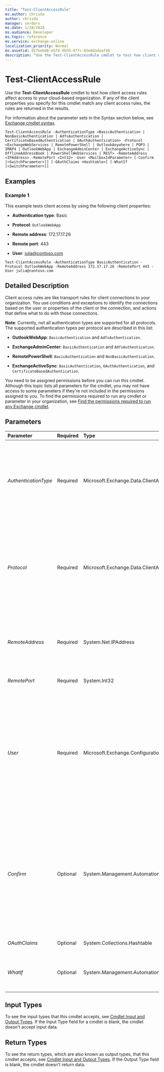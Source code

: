 ```yaml
---
title: "Test-ClientAccessRule"
ms.author: chrisda
author: chrisda
manager: serdars
ms.date: 1/18/2018
ms.audience: Developer
ms.topic: reference
ms.service: exchange-online
localization_priority: Normal
ms.assetid: d17ee6d8-e5f4-4b5d-977c-85e8dadeaf48
description: "Use the Test-ClientAccessRule cmdlet to test how client access rules affect access to your cloud-based organization. If any of the client properties you specify for this cmdlet match any client access rules, the rules are returned in the results."
---
```


# Test-ClientAccessRule

Use the **Test-ClientAccessRule** cmdlet to test how client access rules affect access to your cloud-based organization. If any of the client properties you specify for this cmdlet match any client access rules, the rules are returned in the results.
  
For information about the parameter sets in the Syntax section below, see [Exchange cmdlet syntax](https://technet.microsoft.com/library/bb123552.aspx). 
  
```
Test-ClientAccessRule -AuthenticationType <BasicAuthentication | NonBasicAuthentication | AdfsAuthentication | CertificateBasedAuthentication | OAuthAuthentication> -Protocol <ExchangeWebServices | RemotePowerShell | OutlookAnywhere | POP3 | IMAP4 | OutlookWebApp | ExchangeAdminCenter | ExchangeActiveSync | OfflineAddressBook | PowerShellWebServices | REST> -RemoteAddress <IPAddress> -RemotePort <Int32> -User <MailboxIdParameter> [-Confirm [<SwitchParameter>]] [-OAuthClaims <Hashtable>] [-WhatIf [<SwitchParameter>]]

```

## Examples
<a name="Examples"> </a>

### Example 1

This example tests client access by using the following client properties:
  
- **Authentication type**: Basic
    
- **Protocol**:  `OutlookWebApp`
    
- **Remote address**: 172.17.17.26
    
- **Remote port**: 443
    
- **User**: julia@contoso.com
    
```
Test-ClientAccessRule -AuthenticationType BasicAuthentication -Protocol OutlookWebApp -RemoteAddress 172.17.17.26 -RemotePort 443 -User julia@contoso.com
```

## Detailed Description
<a name="DetailedDescription"> </a>

Client access rules are like transport rules for client connections to your organization. You use conditions and exceptions to identify the connections based on the user or properties of the client or the connection, and actions that define what to do with those connections.
  
 **Note**: Currently, not all authentication types are supported for all protocols. The supported authentication types per protocol are described in this list:
  
- **OutlookWebApp**:  `BasicAuthentication` and `AdfsAuthentication`.
    
- **ExchangeAdminCenter**:  `BasicAuthentication` and `AdfsAuthentication`.
    
- **RemotePowerShell**:  `BasicAuthentication` and `NonBasicAuthentication`.
    
- **ExchangeActiveSync**:  `BasicAuthentication`,  `OAuthAuthentication`, and  `CertificateBasedAuthentication`.
    
You need to be assigned permissions before you can run this cmdlet. Although this topic lists all parameters for the cmdlet, you may not have access to some parameters if they're not included in the permissions assigned to you. To find the permissions required to run any cmdlet or parameter in your organization, see [Find the permissions required to run any Exchange cmdlet](https://technet.microsoft.com/library/mt432940.aspx).
  
## Parameters
<a name="DetailedDescription"> </a>

|**Parameter**|**Required**|**Type**|**Description**|
|:-----|:-----|:-----|:-----|
| _AuthenticationType_ <br/> |Required  <br/> |Microsoft.Exchange.Data.ClientAccessAuthenticationMethod  <br/> | The _AuthenticationType_ parameter specifies the client authentication type to test. <br/>  Valid values for this parameter are: <br/>  `AdfsAuthentication` <br/>  `BasicAuthentication` <br/>  `CertificateBasedAuthentication` <br/>  `NonBasicAuthentication` <br/>  `OAuthAuthentication` <br/>  In client access rules, authentication types are defined by the _AnyOfAuthenticationTypes_ and _ExceptAnyOfAuthenticationTypes_ parameters. <br/> |
| _Protocol_ <br/> |Required  <br/> |Microsoft.Exchange.Data.ClientAccessProtocol  <br/> | The _Protocol_ parameter specifies the client protocol to test. <br/>  Valid values for this parameter are: <br/>  `ExchangeActiveSync` <br/>  `ExchangeAdminCenter` <br/>  `ExchangeWebServices` <br/>  `IMAP4` <br/>  `OfflineAddressBook` <br/>  `OutlookAnywhere` <br/>  `OutlookWebApp` <br/>  `POP3` <br/>  `PowerShellWebServices` <br/>  `RemotePowerShell` <br/>  `REST` <br/>  In client access rules, protocol types are defined by the _AnyOfProtocols_ and _ExceptAnyOfProtocols_ parameters. <br/> |
| _RemoteAddress_ <br/> |Required  <br/> |System.Net.IPAddress  <br/> |The  _RemoteAddress_ parameter specifies the client IP address to test. Valid input for this parameter is an IP address. For example, 192.168.1.50. <br/> In client access rules, IP addresses are defined by the  _AnyOfClientIPAddressesOrRanges_ and _ExceptAnyOfClientIPAddressesOrRanges_ parameters. <br/> |
| _RemotePort_ <br/> |Required  <br/> |System.Int32  <br/> |The  _RemotePort_ parameter specifies the client TCP port to test. Valid input for this parameter is an integer from 1 to 65535. <br/> |
| _User_ <br/> |Required  <br/> |Microsoft.Exchange.Configuration.Tasks.MailboxIdParameter  <br/> | The _User_ parameter specifies the user account to test. You can use any value that uniquely identifies the user. <br/>  For example: <br/>  Name <br/>  Display name <br/>  Alias <br/>  Distinguished name (DN) <br/>  Canonical DN <br/>  _\<domain name\>_\ _\<account name\>_ <br/>  Email address <br/>  GUID <br/> **LegacyExchangeDN** <br/> **SamAccountName** <br/>  User ID or user principal name (UPN) <br/>  In client access rules, users are defined by the _UsernameMatchesAnyOfPatterns_,  _UserRecipientFilter_, and  _ExceptUsernameMatchesAnyOfPatterns_ parameters. <br/> |
| _Confirm_ <br/> |Optional  <br/> |System.Management.Automation.SwitchParameter  <br/> | The _Confirm_ switch specifies whether to show or hide the confirmation prompt. How this switch affects the cmdlet depends on if the cmdlet requires confirmation before proceeding. <br/>  Destructive cmdlets (for example, **Remove-\*** cmdlets) have a built-in pause that forces you to acknowledge the command before proceeding. For these cmdlets, you can skip the confirmation prompt by using this exact syntax: `-Confirm:$false`.  <br/>  Most other cmdlets (for example, **New-\*** and **Set-\*** cmdlets) don't have a built-in pause. For these cmdlets, specifying the _Confirm_ switch without a value introduces a pause that forces you acknowledge the command before proceeding. <br/> |
| _OAuthClaims_ <br/> |Optional  <br/> |System.Collections.Hashtable  <br/> |The  _OAuthClaims_parameter specifies the OAuth claims token of a middle-tier app.  <br/> |
| _WhatIf_ <br/> |Optional  <br/> |System.Management.Automation.SwitchParameter  <br/> |The  _WhatIf_ switch simulates the actions of the command. You can use this switch to view the changes that would occur without actually applying those changes. You don't need to specify a value with this switch. <br/> |
   
## Input Types
<a name="InputTypes"> </a>

To see the input types that this cmdlet accepts, see [Cmdlet Input and Output Types](http://go.microsoft.com/fwlink/p/?linkId=616387). If the Input Type field for a cmdlet is blank, the cmdlet doesn't accept input data. 
  
## Return Types
<a name="ReturnTypes"> </a>

To see the return types, which are also known as output types, that this cmdlet accepts, see [Cmdlet Input and Output Types](http://go.microsoft.com/fwlink/p/?linkId=616387). If the Output Type field is blank, the cmdlet doesn't return data. 
  

